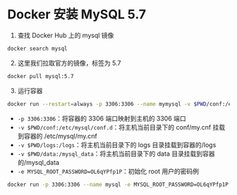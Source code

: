 # Docker 安装 MySQL 5.7

1. 查找 Docker Hub 上的 mysql 镜像

```bash
docker search mysql
```

2. 这里我们拉取官方的镜像，标签为 5.7

```bash
docker pull mysql:5.7
```

3. 运行容器

```bash
docker run --restart=always -p 3306:3306 --name mymysql -v $PWD/conf:/etc/mysql/conf.d -v $PWD/logs:/logs -v $PWD/data:/mysql_data -e MYSQL_ROOT_PASSWORD=OL6qYPfp1P -d mysql:5.7
```

- `-p 3306:3306`：将容器的 3306 端口映射到主机的 3306 端口
- `-v $PWD/conf:/etc/mysql/conf.d`：将主机当前目录下的 conf/my.cnf 挂载到容器的 /etc/mysql/my.cnf
- `-v $PWD/logs:/logs`：将主机当前目录下的 logs 目录挂载到容器的/logs
- `-v $PWD/data:/mysql_data`：将主机当前目录下的 data 目录挂载到容器的/mysql_data
- `-e MYSQL_ROOT_PASSWORD=OL6qYPfp1P`：初始化 root 用户的密码例

```bash
docker run -p 3306:3306 --name mysql -e MYSQL_ROOT_PASSWORD=OL6qYPfp1P -d mysql:5.7
```
